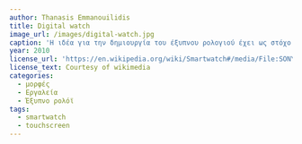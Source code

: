 ```yaml
---
author: Thanasis Emmanouilidis 
title: Digital watch
image_url: /images/digital-watch.jpg
caption: 'Η ιδέα για την δημιουργία του έξυπνου ρολογιού έχει ως στόχο να είναι ένας φορητός υπολογιστής με την μορφή ρολογιού. Η Sony Ericsson έκανε μια πρώτη προσπάθεια με μια φορητή συσκευή ρολογιού που είναι μια εξωτερική οθόνη Bluetooth για ένα smartphone Android  '
year: 2010
license_url: 'https://en.wikipedia.org/wiki/Smartwatch#/media/File:SONY_SmartWatch_2.jpg'
license_text: Courtesy of wikimedia
categories:
  - μορφές
  - Εργαλεία
  - Έξυπνο ρολόϊ
tags:
  - smartwatch
  - touchscreen
---
```

